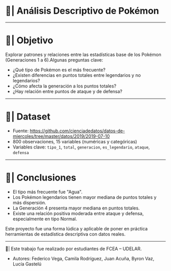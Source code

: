 # 🧠| Análisis Descriptivo de Pokémon  
---
# 🎯| Objetivo

Explorar patrones y relaciones entre las estadísticas base de los Pokémon (Generaciones 1 a 6).Algunas preguntas clave:

- ¿Qué tipo de Pokémon es el más frecuente?
- ¿Existen diferencias en puntos totales entre legendarios y no legendarios?
- ¿Cómo afecta la generación a los puntos totales?
- ¿Hay relación entre puntos de ataque y de defensa?

---
# 💾| Dataset

- Fuente: https://github.com/cienciadedatos/datos-de-miercoles/tree/master/datos/2019/2019-07-10
- 800 observaciones, 15 variables (numéricas y categóricas)
- Variables clave: `tipo_1`, `total`, `generacion`, `es_legendario`, `ataque`, `defensa`

---
# 📌| Conclusiones

- El tipo más frecuente fue "Agua".
- Los Pokémon legendarios tienen mayor mediana de puntos totales y más dispersión.
- La Generación 4 presenta mayor mediana en puntos totales.
- Existe una relación positiva moderada entre ataque y defensa, especialmente en tipo Normal.

Este proyecto fue una forma lúdica y aplicable de poner en práctica herramientas de estadística descriptiva con datos reales.

---
📌| Este trabajo fue realizado por estudiantes de FCEA – UDELAR.

* Autores: Federico Vega, Camila Rodríguez, Juan Acuña, Byron Vaz, Lucía Gastelú
